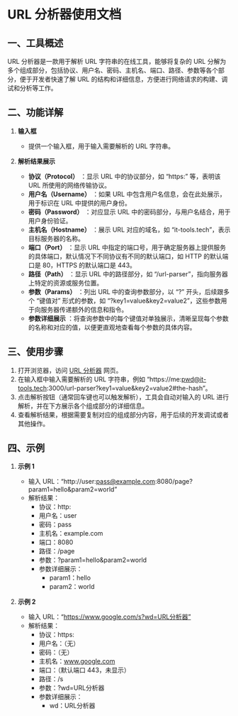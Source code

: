 # URL 分析器使用文档

## 一、工具概述
URL 分析器是一款用于解析 URL 字符串的在线工具，能够将复杂的 URL 分解为多个组成部分，包括协议、用户名、密码、主机名、端口、路径、参数等各个部分，便于开发者快速了解 URL 的结构和详细信息，方便进行网络请求的构建、调试和分析等工作。

## 二、功能详解

  1. **输入框**
     * 提供一个输入框，用于输入需要解析的 URL 字符串。

  2. **解析结果展示**
     * **协议（Protocol）** ：显示 URL 中的协议部分，如 “https:” 等，表明该 URL 所使用的网络传输协议。
     * **用户名（Username）** ：如果 URL 中包含用户名信息，会在此处展示，用于标识在 URL 中提供的用户身份。
     * **密码（Password）** ：对应显示 URL 中的密码部分，与用户名结合，用于用户身份验证。
     * **主机名（Hostname）** ：展示 URL 对应的域名，如 “it-tools.tech”，表示目标服务器的名称。
     * **端口（Port）** ：显示 URL 中指定的端口号，用于确定服务器上提供服务的具体端口，默认情况下不同协议有不同的默认端口，如 HTTP 的默认端口是 80，HTTPS 的默认端口是 443。
     * **路径（Path）** ：显示 URL 中的路径部分，如 “/url-parser”，指向服务器上特定的资源或服务位置。
     * **参数（Params）** ：列出 URL 中的查询参数部分，以 “?” 开头，后续跟多个 “键值对” 形式的参数，如 “?key1=value&key2=value2”，这些参数用于向服务器传递额外的信息和指令。
     * **参数详细展示** ：将查询参数中的每个键值对单独展示，清晰呈现每个参数的名称和对应的值，以便更直观地查看每个参数的具体内容。

## 三、使用步骤

  1. 打开浏览器，访问 [URL 分析器](https://it-tools.tech/url-parser) 网页。
  2. 在输入框中输入需要解析的 URL 字符串，例如 “https://me:pwd@it-tools.tech:3000/url-parser?key1=value&key2=value2#the-hash”。
  3. 点击解析按钮（通常回车键也可以触发解析），工具会自动对输入的 URL 进行解析，并在下方展示各个组成部分的详细信息。
  4. 查看解析结果，根据需要复制对应的组成部分内容，用于后续的开发调试或者其他操作。

## 四、示例

  1. **示例 1**
     * 输入 URL：“http://user:pass@example.com:8080/page?param1=hello&param2=world”
     * 解析结果：
       * 协议：http:
       * 用户名：user
       * 密码：pass
       * 主机名：example.com
       * 端口：8080
       * 路径：/page
       * 参数：?param1=hello&param2=world
       * 参数详细展示：
         * param1：hello
         * param2：world

  2. **示例 2**
     * 输入 URL：“https://www.google.com/s?wd=URL分析器”
     * 解析结果：
       * 协议：https:
       * 用户名：（无）
       * 密码：（无）
       * 主机名：www.google.com
       * 端口：（默认端口 443，未显示）
       * 路径：/s
       * 参数：?wd=URL分析器
       * 参数详细展示：
         * wd：URL分析器